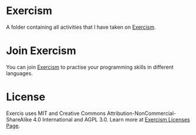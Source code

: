 # Exercism
A folder containing all activities that I have taken on [Exercism](https://www.exercism.org/).

# Join Exercism
You can join [Exercism](https://www.exercism.org/) to practise your programming skills in different languages.

# License
Exercis uses MIT and Creative Commons Attribution-NonCommercial-ShareAlike 4.0 International and AGPL 3.0.
Learn more at [Exercism Licenses Page](https://exercism.org/docs/using/licenses).
